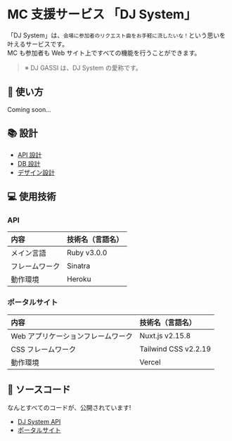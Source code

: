 # MC 支援サービス 「DJ System」

「DJ System」は、`会場に参加者のリクエスト曲をお手軽に流したいな！`という思いを叶えるサービスです。  
MC も参加者も Web サイト上ですべての機能を行うことができます。

> ※ DJ GASSI は、DJ System の愛称です。

## 🙋 使い方

Coming soon...

## 📚 設計

- [API 設計](https://lit-kansai.github.io/dj_system-docs/api)
- [DB 設計](https://lit-kansai.github.io/dj_system-docs/db/dj.svg)
- [デザイン設計](https://lit-kansai.github.io/dj_system-docs/design)

## 💻 使用技術

### API

| 内容           | 技術名（言語名） |
| :------------- | :--------------- |
| メイン言語     | Ruby v3.0.0      |
| フレームワーク | Sinatra          |
| 動作環境       | Heroku           |

### ポータルサイト

| 内容                               | 技術名（言語名）     |
| :--------------------------------- | :------------------- |
| Web アプリケーションフレームワーク | Nuxt.js v2.15.8      |
| CSS フレームワーク                 | Tailwind CSS v2.2.19 |
| 動作環境                           | Vercel               |

## 🎼 ソースコード

なんとすべてのコードが、公開されています!

- [DJ System API](https://github.com/lit-kansai/dj_system-api)
- [ポータルサイト](https://github.com/lit-kansai/dj_system-portal)
